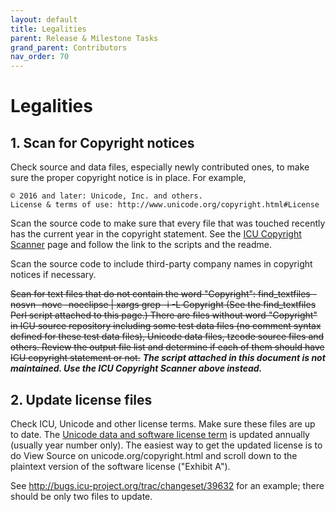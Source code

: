 ```yaml
---
layout: default
title: Legalities
parent: Release & Milestone Tasks
grand_parent: Contributors
nav_order: 70
---
```


<!--
© 2021 and later: Unicode, Inc. and others.
License & terms of use: http://www.unicode.org/copyright.html
-->

# Legalities

## 1. Scan for Copyright notices

Check source and data files, especially newly contributed ones, to make sure the
proper copyright notice is in place. For example,

```none
© 2016 and later: Unicode, Inc. and others.
License & terms of use: http://www.unicode.org/copyright.html#License
```

Scan the source code to make sure that every file that was touched recently has
the current year in the copyright statement. See the [ICU Copyright
Scanner](../../../copyright-scan.md) page and follow the link to the scripts and
the readme.

Scan the source code to include third-party company names in copyright notices
if necessary.

~~Scan for text files that do not contain the word "Copyright": find_textfiles
-nosvn -novc -noeclipse | xargs grep -i -L Copyright (See the find_textfiles
Perl script attached to this page.) There are files without word "Copyright" in
ICU source repository including some test data files (no comment syntax defined
for these test data files), Unicode data files, tzcode source files and others.
Review the output file list and determine if each of them should have ICU
copyright statement or not.~~ ***The script attached in this document is not
maintained. Use the ICU Copyright Scanner above instead.***

## 2. Update license files

Check ICU, Unicode and other license terms. Make sure these files are up to
date. The [Unicode data and software license
term](http://www.unicode.org/copyright.html) is updated annually (usually year
number only). The easiest way to get the updated license is to do View Source on
unicode.org/copyright.html and scroll down to the plaintext version of the
software license ("Exhibit A").

See <http://bugs.icu-project.org/trac/changeset/39632> for an example; there
should be only two files to update.
